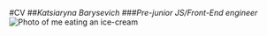 #CV
##*Katsiaryna Barysevich*
###_Pre-junior JS/Front-End engineer_
![Photo of me eating an ice-cream](/assets/images/IMG_4206.JPG)

